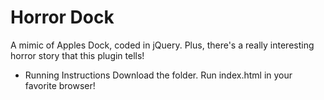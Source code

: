 Horror Dock
=============

A mimic of Apples Dock, coded in jQuery. Plus, there's a really interesting horror story that this plugin tells!


* Running Instructions
    Download the folder. Run index.html in your favorite browser!
